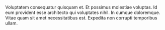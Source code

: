Voluptatem consequatur quisquam et. Et possimus molestiae voluptas. Id eum provident esse architecto qui voluptates nihil. In cumque doloremque. Vitae quam sit amet necessitatibus est. Expedita non corrupti temporibus ullam.